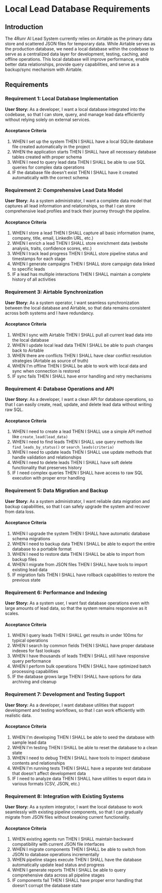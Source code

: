 # Local Lead Database Requirements

## Introduction

The 4Runr AI Lead System currently relies on Airtable as the primary data store and scattered JSON files for temporary data. While Airtable serves as the production database, we need a local database within the codebase to serve as a centralized data layer for development, testing, caching, and offline operations. This local database will improve performance, enable better data relationships, provide query capabilities, and serve as a backup/sync mechanism with Airtable.

## Requirements

### Requirement 1: Local Database Implementation

**User Story:** As a developer, I want a local database integrated into the codebase, so that I can store, query, and manage lead data efficiently without relying solely on external services.

#### Acceptance Criteria

1. WHEN I set up the system THEN I SHALL have a local SQLite database file created automatically in the project
2. WHEN the application starts THEN I SHALL have all necessary database tables created with proper schema
3. WHEN I need to query lead data THEN I SHALL be able to use SQL queries for complex data operations
4. IF the database file doesn't exist THEN I SHALL have it created automatically with the correct schema

### Requirement 2: Comprehensive Lead Data Model

**User Story:** As a system administrator, I want a complete data model that captures all lead information and relationships, so that I can store comprehensive lead profiles and track their journey through the pipeline.

#### Acceptance Criteria

1. WHEN I store a lead THEN I SHALL capture all basic information (name, company, title, email, LinkedIn URL, etc.)
2. WHEN I enrich a lead THEN I SHALL store enrichment data (website analysis, traits, confidence scores, etc.)
3. WHEN I track lead progress THEN I SHALL store pipeline status and timestamps for each stage
4. WHEN I generate campaigns THEN I SHALL store campaign data linked to specific leads
5. IF a lead has multiple interactions THEN I SHALL maintain a complete history of all activities

### Requirement 3: Airtable Synchronization

**User Story:** As a system operator, I want seamless synchronization between the local database and Airtable, so that data remains consistent across both systems and I have redundancy.

#### Acceptance Criteria

1. WHEN I sync with Airtable THEN I SHALL pull all current lead data into the local database
2. WHEN I update local lead data THEN I SHALL be able to push changes back to Airtable
3. WHEN there are conflicts THEN I SHALL have clear conflict resolution strategies (Airtable as source of truth)
4. WHEN I'm offline THEN I SHALL be able to work with local data and sync when connection is restored
5. IF sync fails THEN I SHALL have error handling and retry mechanisms

### Requirement 4: Database Operations and API

**User Story:** As a developer, I want a clean API for database operations, so that I can easily create, read, update, and delete lead data without writing raw SQL.

#### Acceptance Criteria

1. WHEN I need to create a lead THEN I SHALL use a simple API method like `create_lead(lead_data)`
2. WHEN I need to find leads THEN I SHALL use query methods like `find_leads_by_status()` or `search_leads(criteria)`
3. WHEN I need to update leads THEN I SHALL use update methods that handle validation and relationships
4. WHEN I need to delete leads THEN I SHALL have soft delete functionality that preserves history
5. IF I need complex queries THEN I SHALL have access to raw SQL execution with proper error handling

### Requirement 5: Data Migration and Backup

**User Story:** As a system administrator, I want reliable data migration and backup capabilities, so that I can safely upgrade the system and recover from data loss.

#### Acceptance Criteria

1. WHEN I upgrade the system THEN I SHALL have automatic database schema migrations
2. WHEN I need to backup data THEN I SHALL be able to export the entire database to a portable format
3. WHEN I need to restore data THEN I SHALL be able to import from backup files
4. WHEN I migrate from JSON files THEN I SHALL have tools to import existing lead data
5. IF migration fails THEN I SHALL have rollback capabilities to restore the previous state

### Requirement 6: Performance and Indexing

**User Story:** As a system user, I want fast database operations even with large amounts of lead data, so that the system remains responsive as it scales.

#### Acceptance Criteria

1. WHEN I query leads THEN I SHALL get results in under 100ms for typical operations
2. WHEN I search by common fields THEN I SHALL have proper database indexes for fast lookups
3. WHEN I have thousands of leads THEN I SHALL still have responsive query performance
4. WHEN I perform bulk operations THEN I SHALL have optimized batch processing capabilities
5. IF the database grows large THEN I SHALL have options for data archiving and cleanup

### Requirement 7: Development and Testing Support

**User Story:** As a developer, I want database utilities that support development and testing workflows, so that I can work efficiently with realistic data.

#### Acceptance Criteria

1. WHEN I'm developing THEN I SHALL be able to seed the database with sample lead data
2. WHEN I'm testing THEN I SHALL be able to reset the database to a clean state
3. WHEN I need to debug THEN I SHALL have tools to inspect database contents and relationships
4. WHEN I'm running tests THEN I SHALL have a separate test database that doesn't affect development data
5. IF I need to analyze data THEN I SHALL have utilities to export data in various formats (CSV, JSON, etc.)

### Requirement 8: Integration with Existing Systems

**User Story:** As a system integrator, I want the local database to work seamlessly with existing pipeline components, so that I can gradually migrate from JSON files without breaking current functionality.

#### Acceptance Criteria

1. WHEN existing agents run THEN I SHALL maintain backward compatibility with current JSON file interfaces
2. WHEN I migrate components THEN I SHALL be able to switch from JSON to database operations incrementally
3. WHEN pipeline stages execute THEN I SHALL have the database automatically update lead status and progress
4. WHEN I generate reports THEN I SHALL be able to query comprehensive data across all pipeline stages
5. IF components fail THEN I SHALL have proper error handling that doesn't corrupt the database state